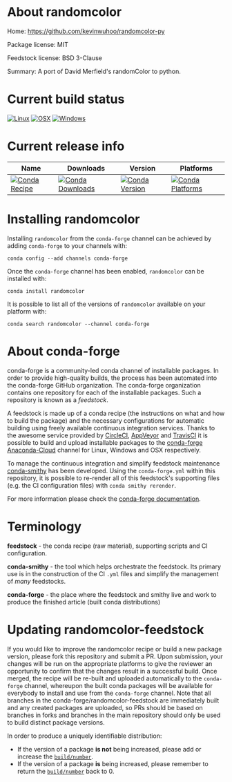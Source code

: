 About randomcolor
=================

Home: https://github.com/kevinwuhoo/randomcolor-py

Package license: MIT

Feedstock license: BSD 3-Clause

Summary: A port of David Merfield's randomColor to python.



Current build status
====================

[![Linux](https://img.shields.io/circleci/project/github/conda-forge/randomcolor-feedstock/master.svg?label=Linux)](https://circleci.com/gh/conda-forge/randomcolor-feedstock)
[![OSX](https://img.shields.io/travis/conda-forge/randomcolor-feedstock/master.svg?label=macOS)](https://travis-ci.org/conda-forge/randomcolor-feedstock)
[![Windows](https://img.shields.io/appveyor/ci/conda-forge/randomcolor-feedstock/master.svg?label=Windows)](https://ci.appveyor.com/project/conda-forge/randomcolor-feedstock/branch/master)

Current release info
====================

| Name | Downloads | Version | Platforms |
| --- | --- | --- | --- |
| [![Conda Recipe](https://img.shields.io/badge/recipe-randomcolor-green.svg)](https://anaconda.org/conda-forge/randomcolor) | [![Conda Downloads](https://img.shields.io/conda/dn/conda-forge/randomcolor.svg)](https://anaconda.org/conda-forge/randomcolor) | [![Conda Version](https://img.shields.io/conda/vn/conda-forge/randomcolor.svg)](https://anaconda.org/conda-forge/randomcolor) | [![Conda Platforms](https://img.shields.io/conda/pn/conda-forge/randomcolor.svg)](https://anaconda.org/conda-forge/randomcolor) |

Installing randomcolor
======================

Installing `randomcolor` from the `conda-forge` channel can be achieved by adding `conda-forge` to your channels with:

```
conda config --add channels conda-forge
```

Once the `conda-forge` channel has been enabled, `randomcolor` can be installed with:

```
conda install randomcolor
```

It is possible to list all of the versions of `randomcolor` available on your platform with:

```
conda search randomcolor --channel conda-forge
```


About conda-forge
=================

conda-forge is a community-led conda channel of installable packages.
In order to provide high-quality builds, the process has been automated into the
conda-forge GitHub organization. The conda-forge organization contains one repository
for each of the installable packages. Such a repository is known as a *feedstock*.

A feedstock is made up of a conda recipe (the instructions on what and how to build
the package) and the necessary configurations for automatic building using freely
available continuous integration services. Thanks to the awesome service provided by
[CircleCI](https://circleci.com/), [AppVeyor](https://www.appveyor.com/)
and [TravisCI](https://travis-ci.org/) it is possible to build and upload installable
packages to the [conda-forge](https://anaconda.org/conda-forge)
[Anaconda-Cloud](https://anaconda.org/) channel for Linux, Windows and OSX respectively.

To manage the continuous integration and simplify feedstock maintenance
[conda-smithy](https://github.com/conda-forge/conda-smithy) has been developed.
Using the ``conda-forge.yml`` within this repository, it is possible to re-render all of
this feedstock's supporting files (e.g. the CI configuration files) with ``conda smithy rerender``.

For more information please check the [conda-forge documentation](https://conda-forge.org/docs/).

Terminology
===========

**feedstock** - the conda recipe (raw material), supporting scripts and CI configuration.

**conda-smithy** - the tool which helps orchestrate the feedstock.
                   Its primary use is in the construction of the CI ``.yml`` files
                   and simplify the management of *many* feedstocks.

**conda-forge** - the place where the feedstock and smithy live and work to
                  produce the finished article (built conda distributions)


Updating randomcolor-feedstock
==============================

If you would like to improve the randomcolor recipe or build a new
package version, please fork this repository and submit a PR. Upon submission,
your changes will be run on the appropriate platforms to give the reviewer an
opportunity to confirm that the changes result in a successful build. Once
merged, the recipe will be re-built and uploaded automatically to the
`conda-forge` channel, whereupon the built conda packages will be available for
everybody to install and use from the `conda-forge` channel.
Note that all branches in the conda-forge/randomcolor-feedstock are
immediately built and any created packages are uploaded, so PRs should be based
on branches in forks and branches in the main repository should only be used to
build distinct package versions.

In order to produce a uniquely identifiable distribution:
 * If the version of a package **is not** being increased, please add or increase
   the [``build/number``](https://conda.io/docs/user-guide/tasks/build-packages/define-metadata.html#build-number-and-string).
 * If the version of a package **is** being increased, please remember to return
   the [``build/number``](https://conda.io/docs/user-guide/tasks/build-packages/define-metadata.html#build-number-and-string)
   back to 0.
